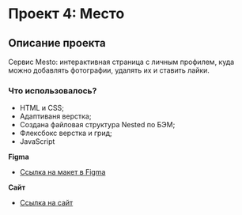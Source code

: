# Проект 4: Место

## Описание проекта
Cервис Mesto: интерактивная страница с личным профилем, куда можно добавлять фотографии, удалять их и ставить лайки.

### Что использовалось?
* HTML и CSS;
* Адаптиваня верстка;
* Создана файловая структура Nested по БЭМ;
* Флексбокс верстка и грид;
* JavaScript

**Figma**

* [Ссылка на макет в Figma](https://www.figma.com/file/2cn9N9jSkmxD84oJik7xL7/JavaScript.-Sprint-4?node-id=0%3A1)

**Сайт**

* [Ссылка на сайт](https://maximb88.github.io/mesto/index.html)